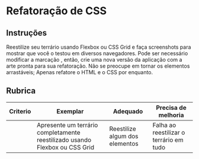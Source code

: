# Refatoração de CSS

## Instruções

Reestilize seu terrário usando Flexbox ou CSS Grid e faça screenshots para mostrar que você o testou em diversos navegadores. Pode ser necessário modificar a marcação , então, crie uma nova versão da aplicação com a arte pronta para sua refatoração. Não se preocupe em tornar os elementos arrastáveis; Apenas refatore o HTML e o CSS por enquanto.

## Rubrica

| Criterio | Exemplar                                                         | Adequado                      | Precisa de melhoria                    |
| -------- | ----------------------------------------------------------------- | ----------------------------- | ------------------------------------ |
|          | Apresente um terrário completamente reestilizado usando Flexbox ou CSS Grid | Reestilize algum dos elementos | Falha ao reestilizar o terrário em tudo |

